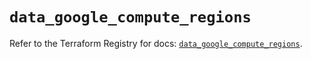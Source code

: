 # `data_google_compute_regions`

Refer to the Terraform Registry for docs: [`data_google_compute_regions`](https://registry.terraform.io/providers/hashicorp/google/5.33.0/docs/data-sources/compute_regions).
